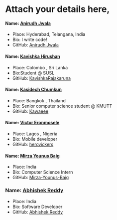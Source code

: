 # Attach your details here,

#### Name: [Anirudh Jwala](https://github.com/anirudh-jwala)

- Place: Hyderabad, Telangana, India
- Bio: I write code!
- GitHub: [Anirudh Jwala](https://github.com/anirudh-jwala)

#### Name: [Kavishka Hirushan](https://github.com/KavishkaRajakaruna)

- Place: Colombo , Sri Lanka
- Bio:Student @ SUSL
- GitHub: [KavishkaRajakaruna](https://github.com/KavishkaRajakaruna)

#### Name: [Kasidech Chumkun](https://github.com/Kawaeee)

- Place: Bangkok , Thailand
- Bio: Senior computer science student @ KMUTT
- GitHub: [Kawaeee](https://github.com/Kawaeee)

#### Name: [Victor Eronmosele](https://github.com/herovickers)

- Place: Lagos , Nigeria
- Bio: Mobile developer
- GitHub: [herovickers](https://github.com/herovickers)

#### Name: [Mirza Younus Baig](https://github.com/Mirza-Younus-Baig)

- Place: India
- Bio: Computer Science Intern
- GitHub: [Mirza-Younus-Baig](https://github.com/Mirza-Younus-Baig)

### Name: [Abhishek Reddy](https://github.com/abhishek-07)

- Place: India
- Bio: Software Developer
- GitHub: [Abhishek Reddy](https://github.com/abhishek-07)
